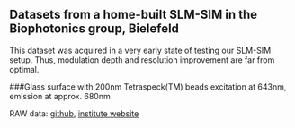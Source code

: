 ## Datasets from a home-built SLM-SIM in the Biophotonics group, Bielefeld

This dataset was acquired in a very early state of testing our SLM-SIM setup. Thus, modulation depth and resolution improvement are far from optimal.

###Glass surface with 200nm Tetraspeck(TM) beads
excitation at 643nm,
emission at approx. 680nm

RAW data: 
[github](https://github.com/fairSIM/test-datasets/releases/download/SLM-SIM-Bielefeld/SLM-SIM_Tetraspeck200_680nm.tif),
[institute website](http://www.physik.uni-bielefeld.de/fairsim/data/SLM-SIM_Tetraspeck200_680nm.tif)

